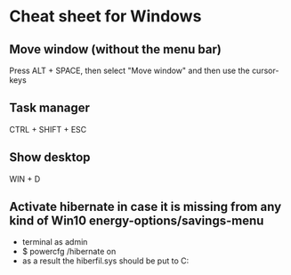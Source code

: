 # Cheat sheet for Windows

## Move window (without the menu bar)
Press ALT + SPACE, then select "Move window" and then use the cursor-keys

## Task manager
CTRL + SHIFT + ESC

## Show desktop
WIN + D

## Activate hibernate in case it is missing from any kind of Win10 energy-options/savings-menu
* terminal as admin
* $ powercfg /hibernate on
* as a result the hiberfil.sys should be put to C:
